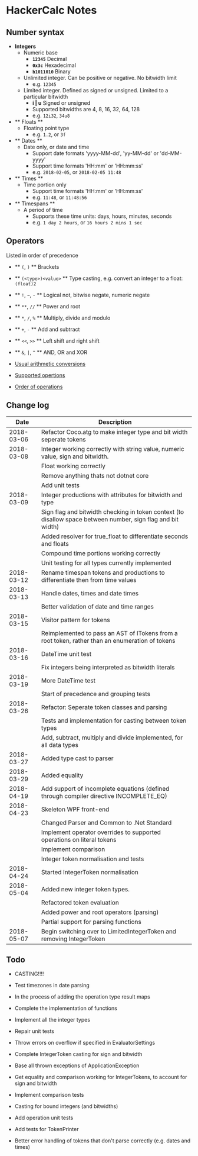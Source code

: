 HackerCalc Notes
================

Number syntax
-------------

 * **Integers**  
   * Numeric base
     * **``12345``**          Decimal
     * **``0x3c``**           Hexadecimal
     * **``b1011010``**       Binary
   * Unlimited integer. Can be positive or negative. No bitwidth limit
     * e.g. ``12345``
   * Limited integer. Defined as signed or unsigned. Limited to a particular bitwidth
     * **i | u**          Signed or unsigned
     * Supported bitwidths are 4, 8, 16, 32, 64, 128
     * e.g. ``12i32``, ``34u8``
 * ** Floats **
   * Floating point type
     * e.g. ``1.2``, or ``3f``
 * ** Dates **
   * Date only, or date and time
     * Support date formats 'yyyy-MM-dd', 'yy-MM-dd' or 'dd-MM-yyyy'
     * Support time formats 'HH:mm' or 'HH:mm:ss'
     * e.g. ``2018-02-05``, or ``2018-02-05 11:48``
 * ** Times **
   * Time portion only
     * Support time formats 'HH:mm' or 'HH:mm:ss'
     * e.g. ``11:48``, or ``11:48:56``
 * ** Timespans **
   * A period of time
     * Supports these time units: days, hours, minutes, seconds
     * e.g. ``1 day 2 hours``, or ``16 hours 2 mins 1 sec``

Operators 
---------
Listed in order of precedence

 * ** ``(``, ``)`` ** Brackets
 * ** ``(<type>)<value>`` ** Type casting, e.g. convert an integer to a float: ``(float)2``
 * ** ``!``, ``~``, ``-`` ** Logical not, bitwise negate, numeric negate
 * ** <code>&ast;&ast;</code>, ``//`` ** Power and root
 * ** ``*``, ``/``, ``%`` ** Multiply, divide and modulo
 * ** ``+``, ``-`` ** Add and subtract
 * ** ``<<``, ``>>`` ** Left shift and right shift
 * ** ``&``, ``|``, ``^`` ** AND, OR and XOR

 * [Usual arithmetic conversions](http://c0x.coding-guidelines.com/6.3.1.8.html)
 * [Supported opertions](http://en.cppreference.com/w/cpp/language/operator_arithmetic)
 * [Order of operations](http://en.cppreference.com/w/cpp/language/operator_precedence)

Change log
----------

| Date       | Description                                                                                                  |
|------------|--------------------------------------------------------------------------------------------------------------|
| 2018-03-06 | Refactor Coco.atg to make integer type and bit width seperate tokens                                         |
| 2018-03-08 | Integer working correctly with string value, numeric value, sign and bitwidth.                               |
|            | Float working correctly                                                                                      |
|            | Remove anything thats not dotnet core                                                                        |
|            | Add unit tests                                                                                               |
| 2018-03-09 | Integer productions with attributes for bitwidth and type                                                    |
|            | Sign flag and bitwidth checking in token context (to disallow space between number, sign flag and bit width) |
|            | Added resolver for true_float to differentiate seconds and floats                                            |
|            | Compound time portions working correctly                                                                     |
|            | Unit testing for all types currently implemented                                                             |
| 2018-03-12 | Rename timespan tokens and productions to differentiate then from time values                                |
| 2018-03-13 | Handle dates, times and date times                                                                           |
|            | Better validation of date and time ranges                                                                    |
| 2018-03-15 | Visitor pattern for tokens                                                                                   |
|            | Reimplemented to pass an AST of ITokens from a root token, rather than an enumeration of tokens              |
| 2018-03-16 | DateTime unit test                                                                                           |
|            | Fix integers being interpreted as bitwidth literals                                                          |
| 2018-03-19 | More DateTime test                                                                                           |
|            | Start of precedence and grouping tests                                                                       |
| 2018-03-26 | Refactor: Seperate token classes and parsing                                                                 |
|            | Tests and implementation for casting between token types                                                     |
|            | Add, subtract, multiply and divide implemented, for all data types                                           |
| 2018-03-27 | Added type cast to parser                                                                                    |
| 2018-03-29 | Added equality                                                                                               |
| 2018-04-19 | Add support of incomplete equations (defined through compiler directive INCOMPLETE_EQ)                       |
| 2018-04-23 | Skeleton WPF front-end                                                                                       |
|            | Changed Parser and Common to .Net Standard                                                                   |
|            | Implement operator overrides to supported operations on literal tokens                                       |
|            | Implement comparison                                                                                         |
|            | Integer token normalisation and tests                                                                        |
| 2018-04-24 | Started IntegerToken normalisation                                                                           |
| 2018-05-04 | Added new integer token types.                                                                               |
|            | Refactored token evaluation                                                                                  |
|            | Added power and root operators (parsing)                                                                     |
|            | Partial support for parsing functions                                                                        |
| 2018-05-07 | Begin switching over to LimitedIntegerToken and removing IntegerToken                                        |

Todo
----

* CASTING!!!!
* Test timezones in date parsing

* In the process of adding the operation type result maps
* Complete the implementation of functions
* Implement all the integer types
* Repair unit tests


* Throw errors on overflow if specified in EvaluatorSettings
* Complete IntegerToken casting for sign and bitwidth
* Base all thrown exceptions of ApplicationException
* Get equality and comparison working for IntegerTokens, to account for sign and bitwidth
* Implement comparison tests
* Casting for bound integers (and bitwidths)
* Add operation unit tests
* Add tests for TokenPrinter
* Better error handling of tokens that don't parse correctly (e.g. dates and times)
